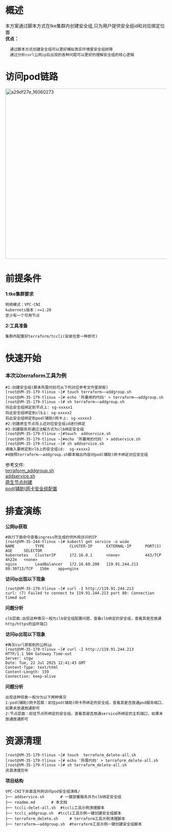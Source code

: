 # 概述
本方案通过脚本方式在tke集群内创建安全组,只为用户提供安全组id和对应绑定位置<br>
**优点：**
```
  通过脚本方式创建安全组可以更好模拟真实环境里安全组排障
  通过分析curl公网ip后出现的各种问题可以更好的理解安全组的核心逻辑
```
# 访问pod链路
 [<img width="4189" height="530" alt="a29df27e_16060273" src="https://github.com/user-attachments/assets/cf764160-5658-4c44-aadd-5ede1723fe96" />
](https://github.com/aliantli/sg_playbook_1/blob/33781e5b2ca438145665f67e67d86d79019c1309/playbook/VPC-CNI%E4%B8%8B%E9%9D%9E%E7%9B%B4%E8%BF%9E%E5%A4%96%E7%BD%91%E8%AE%BF%E9%97%AEpod%E5%AE%89%E5%85%A8%E7%BB%84%E6%BC%94%E7%BB%83/image/flowchart.png)
# 前提条件
**1:tke集群要求**
```
网络模式：VPC-CNI
kubernets版本：>=1.20
至少有一个可用节点
```
**2:工具准备**
```
集群内配置好terraform/tccli(安装任意一种即可)
```
# 快速开始
### 本次以terraform工具为例

```
#1:创建安全组(脚本所需代码可从下列对应参考文件里获取)
[root@VM-35-179-tlinux ~]# touch terraform——addgroup.sh
[root@VM-35-179-tlinux ~]# echo '所要用的代码' > terraform——addgroup.sh
[root@VM-35-179-tlinux ~]# sh terraform——addgroup.sh
将此安全组绑定到节点上: sg-xxxxx1
将此安全组绑定到clb上: sg-xxxxx2
将此安全组绑定到pod(辅助)网卡上: sg-xxxxx3
#2:创建原生节点将上述对应安全组id进行绑定
#3:创建服务并通过注解方式为clb绑定安全组
[root@VM-35-179-tlinux ~]#touch  addservice.sh
[root@VM-35-179-tlinux ~]#echo '所要用的代码' > addservice.sh
[root@VM-35-179-tlinux ~]# sh addservice.sh
请输入要绑定到clb上的安全组id:	sg-xxxxx2	
#4按照terraform——addgroup.sh脚本输出内容对pod(辅助)网卡绑定对应安全组
```
参考文件:<br>[terraform_addgroup.sh](https://github.com/aliantli/sg_playbook_1/blob/23e03ca41ee3d9d72063de282f02bb76477146a5/playbook/VPC-CNI%E4%B8%8B%E9%9D%9E%E7%9B%B4%E8%BF%9E%E5%A4%96%E7%BD%91%E8%AE%BF%E9%97%AEpod%E5%AE%89%E5%85%A8%E7%BB%84%E6%BC%94%E7%BB%83/c)<br>
[addservice.sh](https://github.com/aliantli/sg_playbook_1/blob/5ac7d518e42481bf563e288e8912280c3c64c713/playbook/VPC-CNI%E4%B8%8B%E9%9D%9E%E7%9B%B4%E8%BF%9E%E5%A4%96%E7%BD%91%E8%AE%BF%E9%97%AEpod%E5%AE%89%E5%85%A8%E7%BB%84%E6%BC%94%E7%BB%83/add%20service.sh)<br>
[原生节点创建](https://cloud.tencent.com/document/product/457/78198)<br>
[pod(辅助)网卡安全组配置](https://cloud.tencent.com/document/product/457/50360)
# 排查演练
**公网ip获取**
```
#执行下面命令查看ingress所生成的供外网访问的IP
[root@VM-35-244-tlinux ~]# kubectl get service -o wide
NAME         TYPE           CLUSTER-IP      EXTERNAL-IP      PORT(S)        AGE     SELECTOR
kubernetes   ClusterIP      172.16.0.1      <none>           443/TCP        4h22m   <none>
nginx        LoadBalancer   172.16.60.200   119.91.244.213   80:30713/TCP   156m    app=nginx
```
**访问ip出现以下现象**
```
[root@VM-35-179-tlinux ~]# curl -I http://119.91.244.213
curl: (7) Failed to connect to 119.91.244.213 port 80: Connection timed out
```
**问题分析**
```
clb层面:出现这种情况一般为clb安全组配置问题，查看clb绑定的安全组，查看其是否放通http/https的监听端口
```
**访问ip出现以下现象**
```
#再次curl获取到的公网ip
[root@VM-35-179-tlinux ~]# curl -I http://119.91.244.213
HTTP/1.1 504 Gateway Time-out
Server: stgw
Date: Tue, 22 Jul 2025 12:41:43 GMT
Content-Type: text/html
Content-Length: 159
Connection: keep-alive
```
**问题分析**
```
出现这种现象一般分为以下两种情况
1:pod(辅助)网卡层面：前往pod(辅助)网卡所绑定的安全组，查看其是否放通pod服务端口，如果未放通放通即可
2:节点层面：前往节点所绑定的安全组，查看其是否放通service所绑定的主机端口，如果未放通放通即可
```
# 资源清理
```
[root@VM-35-179-tlinux ~]# touch  terraform_delete-all.sh
[root@VM-35-179-tlinux ~]# echo '所需代码' > terraform_delete-all.sh
[root@VM-35-179-tlinux ~]# sh terraform_delete-all.sh
资源清理完毕
```
**项目结构**
```
VPC-CNI下非直连外网访问pod安全组演练/  
├── addservice.sh       # 一键部署服务并为clb绑定安全组 
├── readme.md       # 本文档
├── tccli-delet-all.sh  #tccli工具示例清理脚本
├── tccli_addgroup.sh  #tccli工具示例一键创建安全组脚本
├── terraform_delete.sh     # terraform工具示例清理脚本  
├── terraform——addgroup.sh  #terraform工具示例一键创建安全组脚本
```
